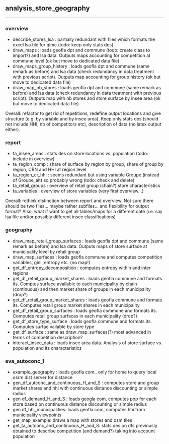 ## analysis_store_geography

----------

### overview

- describe_stores_lsa : partially redundant with files which formats the excel lsa file for qlmc (todo: keep only stats des)
- draw_maps : loads geofla dpt and commune (todo: create class to import?) and lsa data. Outputs maps accounting for competition at commune level (ok but move to dedicated data file)
-  draw_maps_group_history : loads geofla dpt and commune (same remark as before) and lsa data (check redundancy in data treatment with previous script). Outputs map accounting for group history (ok but move to dedicated data file)
-  draw_map_nb_stores : loads geofla dpt and commune (same remark as before) and lsa data (check redundancy in data treatment with previous script). Outputs map with nb stores and store surface by insee area (ok but move to dedicated data file)

Overall: refactor to get rid of repetitions, redefine output locations and give structure (e.g. by variable and by insee area). Keep only stats des (should not include HHI, nb of competitors etc), description of data (no latex output either).

### report

- ta_insee_areas : stats des on store locations vs. population (todo: include in overview)
- ta_region_comp : share of surface by region by group, share of group by region, CRN and HHI at region level
- ta_region_cr_hhi : seems redundant but using variable Groupe (instead of Groupe_alt) so probably wrong (todo: check and delete)
- ta_retail_groups : overview of retail group (chain?) store characteristics
- ta_variables : overview of store variables (very first overview...)

Overall: rethink distinction between report and overview. Not sure there should be two files... maybe rather subfiles... and flexibility for output format? Also, what if want to get all tables/maps for a different date (i.e. say lsa file and/or possibly different insee classifications)

### geography

- draw_map_retail_group_surfaces : loads geofla dpt and commune (same remark as before) and lsa data. Outputs maps of store surface at municipality level by retail group
- draw_map_surfaces : loads geofla commune and computes competition variables, gini, entropy etc. (no map!)
- get_df_entropy_decomposition : computes entropy within and inter regions
- get_df_retail_group_market_shares : loads geofla commune and formats its. Comptes surface available to each municipality by chain (continuous) and then market share of groups in each municipality (drop?)
- get_df_retail_group_market_shares : loads geofla commune and formats its.  Computes retail group market shares in each municipality
- get_df_retail_group_surfaces : loads geofla commune and formats its.  Computes retail group surfaces in each municipality (drop?)
- get_df_store_type_surface : loads geofla commune and formats its.   Computes surfae vailable by store type
- get_df_surface : same as draw_map_surfaces(?) most advanced in terms of competition description?
- interact_insee_data : loads insee area data. Analysis of store surface vs. population and its characteristics

### eva_autoconc_1

- example_geography : loads geofla com.. only for home to query local osrm dist server for distance
- gen_df_autconc_and_continuous_H_and_S : computes store and group market shares and hhi with continuous distance discounting or simple radius
- gen df_demand_H_and_S : loads geogla com, computes pop for each store based on continuous distance discounting or simple radius
- gen df_hhi_municipalities: loads geofla com, computes hhi from municipality viewpoints
- get_map_example: draws a map with stores and osm tiles
- get_ta_autconc_and_continuous_H_and_S: stats des on dfs previously obtained to describe competition (and demand?) taking into account population
